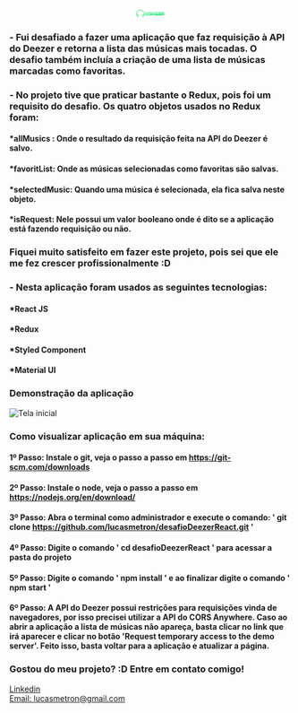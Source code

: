 <div align="center">
  <img src="./src/assets/logo.svg" alt="Podcastr logo" style='width: 50px'>
  
</div>

### - Fui desafiado a fazer uma aplicação que faz requisição à API do Deezer e retorna a lista das músicas mais tocadas. O desafio também incluía a criação de uma lista de músicas marcadas como favoritas.
### - No projeto tive que praticar bastante o Redux, pois foi um requisito do desafio. Os quatro objetos usados no Redux foram:
#### *allMusics : Onde o resultado da requisição feita na API do Deezer é salvo.
#### *favoritList: Onde as músicas selecionadas como favoritas são salvas.
#### *selectedMusic: Quando uma música é selecionada, ela fica salva neste objeto.
#### *isRequest: Nele possui um valor booleano onde é dito se a aplicação está fazendo requisição ou não.

### Fiquei muito satisfeito em fazer este projeto, pois sei que ele me fez crescer profissionalmente :D
### - Nesta aplicação foram usados as seguintes tecnologias:

#### *React JS
#### *Redux
#### *Styled Component
#### *Material UI


### Demonstração da aplicação
![Tela inicial](./src/assets/lucasDeezer.gif)


### Como visualizar aplicação em sua máquina:

#### 1º Passo: Instale o git, veja o passo a passo em https://git-scm.com/downloads
#### 2º Passo: Instale o node, veja o passo a passo em https://nodejs.org/en/download/
#### 3º Passo: Abra o terminal como administrador e execute o comando: ' git clone https://github.com/lucasmetron/desafioDeezerReact.git '
#### 4º Passo: Digite o comando ' cd desafioDeezerReact ' para acessar a pasta do projeto
#### 5º Passo: Digite o comando ' npm install ' e ao finalizar digite o comando ' npm start '
#### 6º Passo: A API do Deezer possui restrições para requisições vinda de navegadores, por isso precisei utilizar a API do CORS Anywhere. Caso ao abrir a aplicação a lista de músicas não apareça, basta clicar no link que irá aparecer e clicar no botão 'Request temporary access to the demo server'. Feito isso, basta voltar para a aplicação e atualizar a página.


### Gostou do meu projeto? :D Entre em contato comigo! 
[Linkedin](https://www.linkedin.com/in/lucas-rosa-058683102/) <br/>
[Email: lucasmetron@gmail.com](mailto:lucasmetron@gmail.com)

